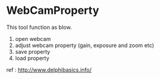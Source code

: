 # WebCamProperty
This tool function as blow.
1. open webcam
2. adjust webcam property (gain, exposure and zoom etc) 
3. save property
4. load property 

ref : http://www.delphibasics.info/
